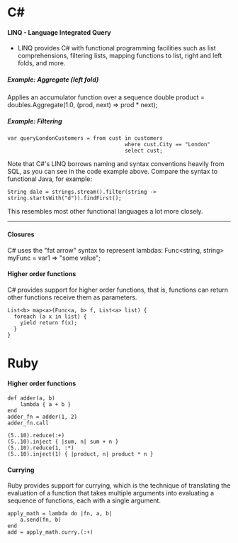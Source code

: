 # C#
#### LINQ - Language Integrated Query
* LINQ provides C# with functional programming facilities such as list comprehensions, filtering lists, mapping functions to list, right and left folds, and more.

##### Example: Aggregate (left fold)
Applies an accumulator function over a sequence
    double product = doubles.Aggregate(1.0, (prod, next) => prod * next);
    
##### Example: Filtering
    var queryLondonCustomers = from cust in customers
                                         where cust.City == "London"
                                         select cust;
Note that C#'s LINQ borrows naming and syntax conventions heavily from SQL, as you can see in the code example above. Compare the syntax to functional Java, for example:

    String dale = strings.stream().filter(string -> string.startsWith("d")).findFirst();
This resembles most other functional languages a lot more closely.

<hr/>

#### Closures
C# uses the "fat arrow" syntax to represent lambdas:
    Func<string, string> myFunc = var1 => "some value";
    
#### Higher order functions
C# provides support for higher order functions, that is, functions can return other functions receive them as parameters.

    List<b> map<a>(Func<a, b> f, List<a> list) {
      foreach (a x in list) {
        yield return f(x);
      }
    }

# Ruby 
#### Higher order functions
    def adder(a, b)
        lambda { a + b }
    end
    adder_fn = adder(1, 2)
    adder_fn.call
    
    (5..10).reduce(:+)
    (5..10).inject { |sum, n| sum + n }
    (5..10).reduce(1, :*)
    (5..10).inject(1) { |product, n| product * n }
#### Currying
Ruby provides support for currying, which is the technique of translating the evaluation of a function that takes multiple arguments into evaluating a sequence of functions, each with a single argument.

    apply_math = lambda do |fn, a, b|
        a.send(fn, b)
    end
    add = apply_math.curry.(:+)
